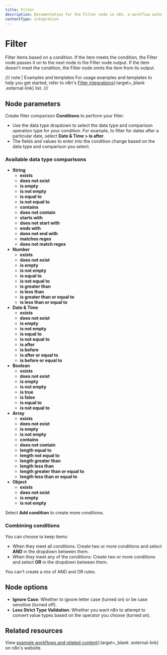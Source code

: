```yaml
---
title: Filter
description: Documentation for the Filter node in n8n, a workflow automation platform. Includes guidance on usage, and links to examples.
contentType: integration
---
```


# Filter

Filter items based on a condition. If the item meets the condition, the Filter node passes it on to the next node in the Filter node output. If the item doesn't meet the condition, the Filter node omits the item from its output.

/// note | Examples and templates
For usage examples and templates to help you get started, refer to n8n's [Filter integrations](https://n8n.io/integrations/filter/){:target=_blank .external-link} list.
///

## Node parameters

Create filter comparison **Conditions** to perform your filter.

- Use the data type dropdown to select the data type and comparison operation type for your condition. For example, to filter for dates after a particular date, select **Date & Time > is after**.
- The fields and values to enter into the condition change based on the data type and comparison you select.

### Available data type comparisons

- **String**
    - **exists**
    - **does not exist**
    - **is empty**
    - **is not empty**
    - **is equal to**
    - **is not equal to**
    - **contains**
    - **does not contain**
    - **starts with**
    - **does not start with**
    - **ends with**
    - **does not end with**
    - **matches regex**
    - **does not match regex**
- **Number**
    - **exists**
    - **does not exist**
    - **is empty**
    - **is not empty**
    - **is equal to**
    - **is not equal to**
    - **is greater than**
    - **is less than**
    - **is greater than or equal to**
    - **is less than or equal to**
- **Date & Time**
    - **exists**
    - **does not exist**
    - **is empty**
    - **is not empty**
    - **is equal to**
    - **is not equal to**
    - **is after**
    - **is before**
    - **is after or equal to**
    - **is before or equal to**
- **Boolean**
    - **exists**
    - **does not exist**
    - **is empty**
    - **is not empty**
    - **is true**
    - **is false**
    - **is equal to**
    - **is not equal to**
- **Array**
    - **exists**
    - **does not exist**
    - **is empty**
    - **is not empty**
    - **contains**
    - **does not contain**
    - **length equal to**
    - **length not equal to**
    - **length greater than**
    - **length less than**
    - **length greater than or equal to**
    - **length less than or equal to**
- **Object**
    - **exists**
    - **does not exist**
    - **is empty**
    - **is not empty**

Select **Add condition** to create more conditions.

### Combining conditions

You can choose to keep items:

* When they meet all conditions: Create two or more conditions and select **AND** in the dropdown between them.
* When they meet any of the conditions: Create two or more conditions and select **OR** in the dropdown between them.

You can't create a mix of AND and OR rules.

## Node options

- **Ignore Case**: Whether to ignore letter case (turned on) or be case sensitive (turned off).
- **Less Strict Type Validation**: Whether you want n8n to attempt to convert value types based on the operator you choose (turned on).

## Related resources

View [example workflows and related content](https://n8n.io/integrations/filter/){:target=_blank .external-link} on n8n's website.
